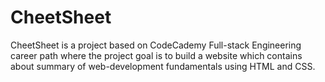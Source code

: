 # **CheetSheet**
CheetSheet is a project based on CodeCademy Full-stack Engineering career path where the project goal is to build a website which contains about summary of web-development fundamentals using HTML and CSS. 